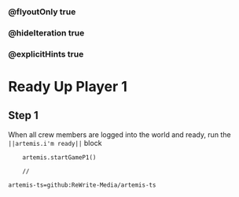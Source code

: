 ### @flyoutOnly true
### @hideIteration true
### @explicitHints true

# Ready Up Player 1

## Step 1
When all crew members are logged into the world and ready, run the ``||artemis.i'm ready||`` block

```ghost
    artemis.startGameP1()
```
```template
    //
```

```package
artemis-ts=github:ReWrite-Media/artemis-ts
```
